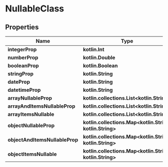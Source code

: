 
# NullableClass

## Properties
Name | Type | Description | Notes
------------ | ------------- | ------------- | -------------
**integerProp** | **kotlin.Int** |  |  [optional]
**numberProp** | **kotlin.Double** |  |  [optional]
**booleanProp** | **kotlin.Boolean** |  |  [optional]
**stringProp** | **kotlin.String** |  |  [optional]
**dateProp** | **kotlin.String** |  |  [optional]
**datetimeProp** | **kotlin.String** |  |  [optional]
**arrayNullableProp** | **kotlin.collections.List&lt;kotlin.String&gt;** |  |  [optional]
**arrayAndItemsNullableProp** | **kotlin.collections.List&lt;kotlin.String&gt;** |  |  [optional]
**arrayItemsNullable** | **kotlin.collections.List&lt;kotlin.String&gt;** |  |  [optional]
**objectNullableProp** | **kotlin.collections.Map&lt;kotlin.String, kotlin.String&gt;** |  |  [optional]
**objectAndItemsNullableProp** | **kotlin.collections.Map&lt;kotlin.String, kotlin.String&gt;** |  |  [optional]
**objectItemsNullable** | **kotlin.collections.Map&lt;kotlin.String, kotlin.String&gt;** |  |  [optional]



